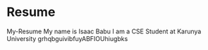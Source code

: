 # Resume
My-Resume
My name is Isaac Babu
I am a CSE Student at Karunya University 
grhqbguivibfuyABFIOUhiugbks
